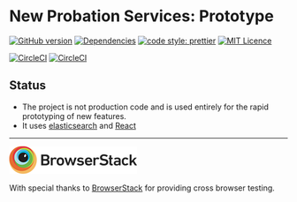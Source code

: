 # New Probation Services: Prototype

[![GitHub version](https://badge.fury.io/gh/ministryofjustice%2Fnew-probation-services.svg)](https://badge.fury.io/gh/ministryofjustice%2Fnew-probation-services)
[![Dependencies](https://david-dm.org/ministryofjustice/new-probation-services.svg)](https://david-dm.org/ministryofjustice/new-probation-services)
[![code style: prettier](https://img.shields.io/badge/code_style-prettier-ff69b4.svg?style=flat-square)](https://github.com/prettier/prettier)
[![MIT Licence](https://badges.frapsoft.com/os/mit/mit.svg?v=103)](https://opensource.org/licenses/mit-license.php)

[![CircleCI](https://circleci.com/gh/ministryofjustice/new-probation-services/tree/master.svg?style=svg)](https://circleci.com/gh/ministryofjustice/new-probation-services/tree/master)
[![CircleCI](https://circleci.com/gh/ministryofjustice/new-probation-services/tree/develop.svg?style=svg)](https://circleci.com/gh/ministryofjustice/new-probation-services/tree/develop)

## Status

* The project is not production code and is used entirely for the rapid prototyping of new features.
* It uses [elasticsearch](https://www.elastic.co) and [React](https://reactjs.net)

---

![Browserstack](browserstack-logo.png)

With special thanks to [BrowserStack](https://www.browserstack.com) for providing cross browser testing.